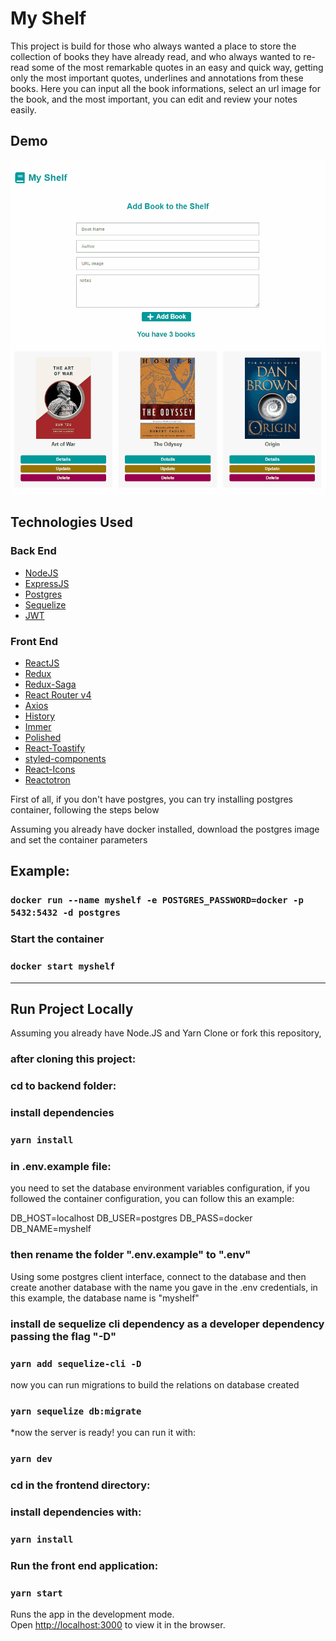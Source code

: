 # My Shelf

This project is build for those who always wanted a place to store the collection of books they have already read, and who always wanted to re-read some of the most remarkable quotes in an easy and quick way, getting only the most important quotes, underlines and annotations from these books.
Here you can input all the book informations, select an url image for the book, and the most important, you can edit and review your notes easily. 

## Demo

![](MyShelfDemo.gif)

## Technologies Used
  
  ### Back End
  
  -  [NodeJS](https://nodejs.org/)
  -  [ExpressJS](https://expressjs.com/)
  -  [Postgres](https://postgresql.org/)
  -  [Sequelize](https://sequelize.org/master/)
  -  [JWT](https://jwt.io/)
  
  ### Front End   
  
  -  [ReactJS](https://reactjs.org/)
  -  [Redux](https://redux.js.org/)
  -  [Redux-Saga](https://redux-saga.js.org/)
  -  [React Router v4](https://github.com/ReactTraining/react-router)
  -  [Axios](https://github.com/axios/axios)
  -  [History](https://www.npmjs.com/package/history)
  -  [Immer](https://github.com/immerjs/immer)
  -  [Polished](https://polished.js.org/)
  -  [React-Toastify](https://fkhadra.github.io/react-toastify/)
  -  [styled-components](https://www.styled-components.com/)
  -  [React-Icons](https://react-icons.netlify.com/)
  -  [Reactotron](https://infinite.red/reactotron)
   


First of all, if you don't have postgres, you can try installing postgres container, following the steps below

Assuming you already have docker installed, download the postgres image and set the container parameters

## Example:

### `docker run --name myshelf -e POSTGRES_PASSWORD=docker -p 5432:5432 -d postgres`

###  Start the container

### `docker start myshelf`

---------

## Run Project Locally

Assuming you already have Node.JS and Yarn Clone or fork this repository,

### after cloning this project:

### cd to backend folder:

### install dependencies

### `yarn install`

### in .env.example file:

you need to set the database environment variables configuration, if you followed the container configuration, you can follow this an example:

DB_HOST=localhost
DB_USER=postgres
DB_PASS=docker
DB_NAME=myshelf

### then rename the folder ".env.example" to ".env" 

Using some postgres client interface, connect to the database and then create another database with the name you gave in the .env credentials, in this example, the database name is "myshelf"

### install de sequelize cli dependency as a developer dependency passing the flag "-D"

### `yarn add sequelize-cli -D`

now you can run migrations to build the relations on database created

### `yarn sequelize db:migrate`


*now the server is ready! you can run it with:

### `yarn dev`

### cd in the frontend directory:

### install dependencies with:

 ### `yarn install`

### Run the front end application:

### `yarn start`


Runs the app in the development mode.<br />
Open [http://localhost:3000](http://localhost:3000) to view it in the browser.

